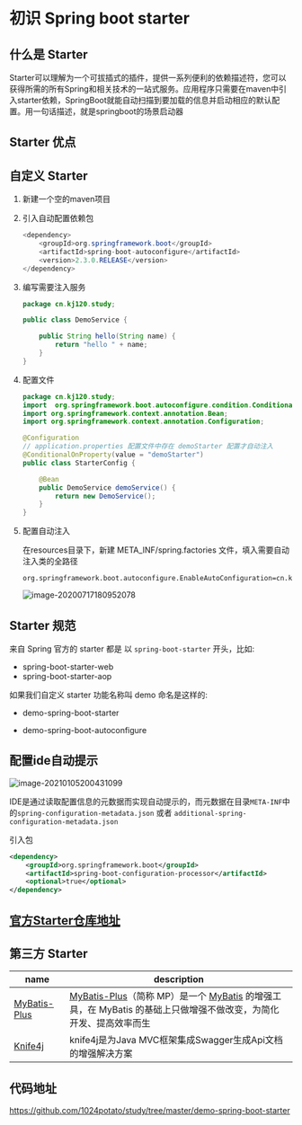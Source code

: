 # 初识 Spring boot starter

## 什么是 Starter

​	Starter可以理解为一个可拔插式的插件，提供一系列便利的依赖描述符，您可以获得所需的所有Spring和相关技术的一站式服务。应用程序只需要在maven中引入starter依赖，SpringBoot就能自动扫描到要加载的信息并启动相应的默认配置。用一句话描述，就是springboot的场景启动器

## Starter 优点

## 自定义  Starter

1. 新建一个空的maven项目

2. 引入自动配置依赖包

   ```java
   <dependency>
       <groupId>org.springframework.boot</groupId>
       <artifactId>spring-boot-autoconfigure</artifactId>
       <version>2.3.0.RELEASE</version>
   </dependency>
   ```

3.	编写需要注入服务

    ```java
	package cn.kj120.study;

    public class DemoService {

        public String hello(String name) {
            return "hello " + name;
        }
    }

    ```
    
4.	配置文件
	```java
	package cn.kj120.study;
    import 	org.springframework.boot.autoconfigure.condition.ConditionalOnProperty;
    import org.springframework.context.annotation.Bean;
    import org.springframework.context.annotation.Configuration;

    @Configuration
    // application.properties 配置文件中存在 demoStarter 配置才自动注入
    @ConditionalOnProperty(value = "demoStarter")
    public class StarterConfig {

        @Bean
        public DemoService demoService() {
            return new DemoService();
        }
    }
	```
	
5.	配置自动注入  
	
	在resources目录下，新建 META_INF/spring.factories 文件，填入需要自动注入类的全路径 
	
	```
	org.springframework.boot.autoconfigure.EnableAutoConfiguration=cn.kj120.study.StarterConfig
	```
	
	
	
	![image-20200717180952078](http://qiniu.kj120.cn/image-20200717180952078.png)

## Starter 规范

来自 Spring 官方的 starter 都是 以 `spring-boot-starter` 开头，比如:

- spring-boot-starter-web
- spring-boot-starter-aop

如果我们自定义 starter 功能名称叫 demo 命名是这样的:

- demo-spring-boot-starter

- demo-spring-boot-autoconfigure

## 配置ide自动提示

![image-20210105200431099](http://qiniu.kj120.cn/image-20210105200431099.png)

IDE是通过读取配置信息的元数据而实现自动提示的，而元数据在目录`META-INF`中的`spring-configuration-metadata.json` 或者 `additional-spring-configuration-metadata.json`

引入包

````xml
<dependency>
    <groupId>org.springframework.boot</groupId>
    <artifactId>spring-boot-configuration-processor</artifactId>
    <optional>true</optional>
</dependency>
````




## [官方Starter仓库地址](https://github.com/spring-projects/spring-boot/tree/v2.1.0.RELEASE/spring-boot-project/spring-boot-starters)	

## 第三方 Starter

| name                                     | description                                                  |
| ---------------------------------------- | ------------------------------------------------------------ |
| [MyBatis-Plus](https://mp.baomidou.com/) | [MyBatis-Plus](https://github.com/baomidou/mybatis-plus)（简称 MP）是一个 [MyBatis](http://www.mybatis.org/mybatis-3/) 的增强工具，在 MyBatis 的基础上只做增强不做改变，为简化开发、提高效率而生 |
| [Knife4j](https://doc.xiaominfo.com/)    | knife4j是为Java MVC框架集成Swagger生成Api文档的增强解决方案  |

## 代码地址

https://github.com/1024potato/study/tree/master/demo-spring-boot-starter